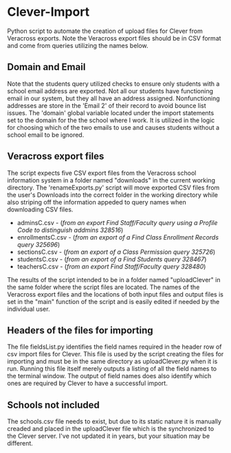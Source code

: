 # Clever-Import
Python script to automate the creation of upload files for Clever from Veracross exports. Note the Veracross export files should be in CSV format and come from queries utilizing the names below. 
## Domain and Email
Note that the students query utilized checks to ensure only students with a school email address are exported. Not all our students have functioning email in our system, but they all have an address assigned. Nonfunctioning addresses are store in the 'Email 2' of their record to avoid bounce list issues. The 'domain' global variable located under the import statements set to the domain for the the school where I work. It is utilized in the logic for choosing which of the two emails to use and causes students without a school email to be ignored. 
## Veracross export files
The script expects five CSV export files from the Veracross school information system in a folder named "downloads" in the current working directory. The 'renameExports.py' script will move exported CSV files from the user's Downloads into the correct folder in the working directory while also striping off the information appeded to query names when downloading CSV files.  
* adminsC.csv - (*from an export Find Staff/Faculty query using a Profile Code to distinguish addmins 328516*)
* enrollmentsC.csv - (*from an export of a Find Class Enrollment Records query 325696*)
* sectionsC.csv - (*from an export of a Class Permission query 325726*)
* studentsC.csv - (*from an export of a Find Students query 328467*)
* teachersC.csv - (*from an export Find Staff/Faculty query 328480*)

The results of the script intended to be in a folder named "uploadClever" in the same folder where the script files are located. The names of the Veracross export files and the locations of both input files and output files is set in the "main" function of the script and is easily edited if needed by the individual user.
## Headers of the files for importing
The file fieldsList.py identifies the field names required in the header row of csv import files for Clever. This file is used by the script creating the files for importing and must be in the same directory as uploadClever.py when it is run. Running this file itself merely outputs a listing of all the field names to the terminal window. The output of field names does also identify which ones are required by Clever to have a successful import.

## Schools not included
The schools.csv file needs to exist, but due to its static nature it is manually creaded and placed in the uploadClever file which is the synchronized to the Clever server. I've not updated it in years, but your situation may be different.
